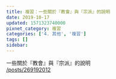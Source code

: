 ```yaml
---
title: 複習：一些關於『教會』與『宗派』的說明
date: 2019-10-17
updated: 1571323740000
pixnet_category: 複習
categories: ['4. 其他', '複習']
tags: []
sidebar: 
---
```


<p>一些關於『教會』與『宗派』的說明<br/>
<a href="/posts/269192012" target="_blank">/posts/269192012</a></p>
<p> </p>
